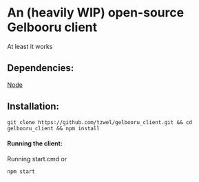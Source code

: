 # An (heavily WIP) open-source Gelbooru client
At least it works

## Dependencies:
[Node](https://nodejs.org)

## Installation:
```
git clone https://github.com/tzwel/gelbooru_client.git && cd gelbooru_client && npm install
```

#### Running the client:
Running start.cmd or

```
npm start
```
